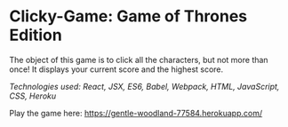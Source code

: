 # Clicky-Game: Game of Thrones Edition

The object of this game is to click all the characters, but not more than once! It displays your current score and the highest score.

*Technologies used: React, JSX, ES6, Babel, Webpack, HTML, JavaScript, CSS, Heroku*

Play the game here: https://gentle-woodland-77584.herokuapp.com/
